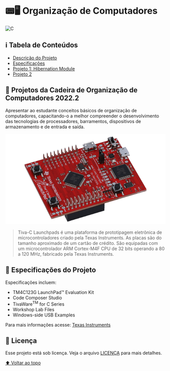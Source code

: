 # :pager::desktop_computer: Organização de Computadores

![C](https://img.shields.io/badge/C-00599C?style=for-the-badge&logo=c&logoColor=white)

## ℹ Tabela de Conteúdos
- [Descrição do Projeto](#dart-projetos-da-cadeira-de-organização-de-computadores-20222)
- [Especificações](#-especificações-do-projeto)
- [Projeto 1: Hibernation Module](hibernation-module)
- [Projeto 2](projeto2)

## :dart: Projetos da Cadeira de Organização de Computadores 2022.2

Apresentar ao estudante conceitos básicos de organização de computadores, capacitando-o a melhor compreender o desenvolvimento das tecnologias de processadores, barramentos, dispositivos de armazenamento e de entrada e saída.

<div align="center">

  ![Tiva C](images/tiva-c.png)
</div>

> Tiva-C Launchpads é uma plataforma de prototipagem eletrônica de microcontroladores criado pela Texas Instruments. As placas são do tamanho aproximado de um cartão de crédito. São equipadas com um microcontrolador ARM Cortex-M4F CPU de 32 bits operando a 80 a 120 MHz, fabricado pela Texas Instruments.

## 📃 Especificações do Projeto

Especificações incluem:
- TM4C123G LaunchPad™ Evaluation Kit
- Code Composer Studio
- TivaWare<sup>TM</sup> for C Series
- Workshop Lab Files
- Windows-side USB Examples

Para mais informações acesse: [Texas Instruments](https://www.ti.com/tool/EK-TM4C123GXL?utm_source=google&utm_medium=cpc&utm_campaign=epd-null-amcu-prodfolderdynamic-cpc-pf-google-wwe&utm_content=ARM-Based_MCUs&ds_k=DYNAMIC+SEARCH+ADS&DCM=yes&gclid=Cj0KCQjw3IqSBhCoARIsAMBkTb2b9dZoKOjV2DTKxAUZXPILlrQatNIpng9SMRCR0GvCeqmkGJtjLJIaAhpIEALw_wcB&gclsrc=aw.ds)

## 📝 Licença

Esse projeto está sob licença. Veja o arquivo [LICENÇA](LICENSE) para mais detalhes.

[⬆ Voltar ao topo](#pagerdesktop_computer-organização-de-computadores)<br>
